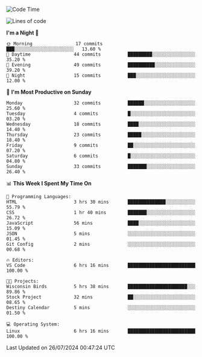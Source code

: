 <!--START_SECTION:waka-->
![Code Time](http://img.shields.io/badge/Code%20Time-205%20hrs%2016%20mins-blue)

![Lines of code](https://img.shields.io/badge/From%20Hello%20World%20I%27ve%20Written-15.7%20thousand%20lines%20of%20code-blue)

**I'm a Night 🦉** 

```text
🌞 Morning                17 commits          ███░░░░░░░░░░░░░░░░░░░░░░   13.60 % 
🌆 Daytime                44 commits          █████████░░░░░░░░░░░░░░░░   35.20 % 
🌃 Evening                49 commits          ██████████░░░░░░░░░░░░░░░   39.20 % 
🌙 Night                  15 commits          ███░░░░░░░░░░░░░░░░░░░░░░   12.00 % 
```
📅 **I'm Most Productive on Sunday** 

```text
Monday                   32 commits          ██████░░░░░░░░░░░░░░░░░░░   25.60 % 
Tuesday                  4 commits           █░░░░░░░░░░░░░░░░░░░░░░░░   03.20 % 
Wednesday                18 commits          ████░░░░░░░░░░░░░░░░░░░░░   14.40 % 
Thursday                 23 commits          █████░░░░░░░░░░░░░░░░░░░░   18.40 % 
Friday                   9 commits           ██░░░░░░░░░░░░░░░░░░░░░░░   07.20 % 
Saturday                 6 commits           █░░░░░░░░░░░░░░░░░░░░░░░░   04.80 % 
Sunday                   33 commits          ███████░░░░░░░░░░░░░░░░░░   26.40 % 
```


📊 **This Week I Spent My Time On** 

```text
💬 Programming Languages: 
HTML                     3 hrs 30 mins       ██████████████░░░░░░░░░░░   55.79 % 
CSS                      1 hr 40 mins        ███████░░░░░░░░░░░░░░░░░░   26.72 % 
JavaScript               56 mins             ████░░░░░░░░░░░░░░░░░░░░░   15.09 % 
JSON                     5 mins              ░░░░░░░░░░░░░░░░░░░░░░░░░   01.45 % 
Git Config               2 mins              ░░░░░░░░░░░░░░░░░░░░░░░░░   00.68 % 

🔥 Editors: 
VS Code                  6 hrs 16 mins       █████████████████████████   100.00 % 

🐱‍💻 Projects: 
Wisconsin Birds          5 hrs 38 mins       ██████████████████████░░░   89.86 % 
Stock Project            32 mins             ██░░░░░░░░░░░░░░░░░░░░░░░   08.65 % 
Destiny Calendar         5 mins              ░░░░░░░░░░░░░░░░░░░░░░░░░   01.50 % 

💻 Operating System: 
Linux                    6 hrs 16 mins       █████████████████████████   100.00 % 
```


 Last Updated on 26/07/2024 00:47:24 UTC
<!--END_SECTION:waka-->
